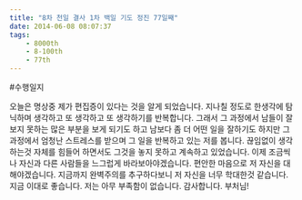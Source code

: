 ```yaml
---
title: "8차 천일 결사 1차 백일 기도 정진 77일째"
date: 2014-06-08 08:07:37
tags:
    - 8000th
    - 8-100th
    - 77th
---
```


#수행일지

오늘은 명상중 제가 편집증이 있다는 것을 알게 되었습니다. 지나칠 정도로 한생각에 탐닉하며 생각하고 또 생각하고 또 생각하기를 반복합니다. 그래서 그 과정에서 남들이 잘 보지 못하는 많은 부분을 보게 되기도 하고 남보다 좀 더 어떤 일을 잘하기도 하지만 그 과정에서 엄청난 스트레스를 받으며 그 일을 반복하고 있는 저를 봅니다. 끊임없이 생각하는것 자체를 힘들어 하면서도 그것을 놓지 못하고 계속하고 있었습니다. 이제 조금씩 나 자신과 다른 사람들을 느그럽게 바라보아야겠습니다. 편안한 마음으로 저 자신을 대해야겠습니다. 지금까지 완벽주의를 추구하다보니 저 자신을 너무 학대한것 같습니다. 지금 이대로 좋습니다. 저는 아무 부족함이 없습니다. 감사합니다. 부처님!
